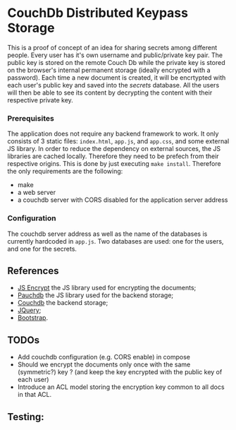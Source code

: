 # CouchDb Distributed Keypass Storage

This is a proof of concept of an idea for sharing secrets among different people. Every user has it's own username and public/private key pair. The public key is stored on the remote Couch Db while the private key is stored on the browser's internal permanent storage (ideally encrypted with a password).
Each time a new document is created, it will be encrtypted with each user's public key and saved into the _secrets_ database. All the users will then be able to see its content by decrypting the content with their respective private key.  

### Prerequisites
The application does not require any backend framework to work. It only consists of 3 static files: `index.html`, `app.js`, and `app.css`, and some external JS library. In order to reduce the dependency on external sources, the JS libraries are cached locally. Therefore they need to be prefech from their respective origins. This is done by just executing `make install`. Therefore the only requirements are the following:

 - make
 - a web server
 - a couchdb server with CORS disabled for the application server address

### Configuration
The couchdb server address as well as the name of the databases is currently hardcoded in `app.js`. Two databases are used: one for the users, and one for the secrets.

## References
 - [JS Encrypt](https://github.com/travist/jsencrypt) the JS library used for encrypting the documents;
 - [Pauchdb](https://pouchdb.com) the JS library used for the backend storage;
 - [Couchdb](http://couchdb.apache.org) the backend storage;
 - [JQuery](https://jquery.com);
 - [Bootstrap](https://getbootstrap.com).

## TODOs
  - Add couchdb configuration (e.g. CORS enable) in compose 
  - Should we encrypt the documents only once with the same (symmetric?) key ? (and keep the key encrypted with the public key of each user)  
  - Introduce an ACL model storing the encryption key common to all docs in that ACL.


## Testing:
